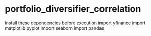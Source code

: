 # portfolio_diversifier_correlation
install these dependencies before execution
import yfinance 
import matplotlib.pyplot 
import seaborn 
import pandas 
